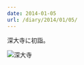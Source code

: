 ```yaml
---
date: 2014-01-05
url: /diary/2014/01/05/
---
```


深大寺に初詣。

![深大寺](http://instagram.com/p/ixinn3SLiC/media?size=l "深大寺")